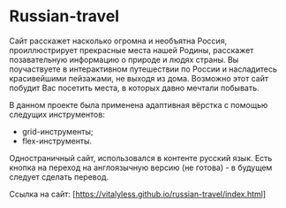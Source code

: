 # Russian-travel

Сайт расскажет насколько огромна и необъятна Россия, проиллюстрирует прекрасные места нашей Родины, 
расскажет позавательную информацию о природе и людях страны. Вы поучаствуете в интерактивном путешествии 
по России и насладитесь красивейшими пейзажами, не выходя из дома. Возможно этот сайт побудит Вас 
посетить места, в которых давно мечтали побывать.

В данном проекте была применена адаптивная вёрстка с помощью следущих инструментов: 
* grid-инструменты;
* flex-инструменты. 

Одностраничный сайт, использовался в контенте русский язык. Есть кнопка на переход на англоязычную 
версию (не готова) - в будущем следует сделать перевод.

Ссылка на сайт: [https://vitalyless.github.io/russian-travel/index.html]


